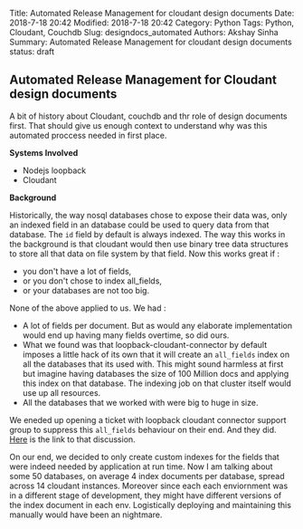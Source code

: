 Title: Automated Release Management for cloudant design documents
Date: 2018-7-18 20:42
Modified: 2018-7-18 20:42
Category: Python
Tags: Python, Cloudant, Couchdb
Slug: designdocs_automated
Authors: Akshay Sinha
Summary: Automated Release Management for cloudant design documents
status: draft

## Automated Release Management for Cloudant design documents

A bit of history about Cloudant, couchdb and thr role of design documents first. That should give us enough context to understand why was this automated proccess needed in first place.

**Systems Involved**

* Nodejs loopback
* Cloudant

**Background**

Historically, the way nosql databases chose to expose their data was, only an indexed field in an database could be used to query data from that database. The `id` field by default is always indexed. The way this works in the background is that cloudant would then use binary tree data structures to store all that data on file system by that field. Now this works great if :

* you don't have a lot of fields,
* or you don't chose to index all_fields,
* or your databases are not too big.

None of the above applied to us. We had :

* A lot of fields per document. But as would any elaborate implementation would end up having many fields overtime, so did ours.
* What we found was that loopback-cloudant-connector by default imposes a little hack of its own that it will create an `all_fields` index on all the databases that its used with. This might sound harmless at first but imagine having databases the size of 100 Million docs and applying this index on that database. The indexing job on that cluster itself would use up all resources.
* All the databases that we worked with were big to huge in size.

We eneded up opening a ticket with loopback cloudant connector support group to suppress this `all_fields` behaviour on their end. And they did. [Here](https://github.com/strongloop/loopback-connector-cloudant/issues/162) is the link to that discussion.

On our end, we decided to only create custom indexes for the fields that were indeed needed by application at run time. Now I am talking about some 50 databases, on average 4 index documents per database, spread across 14 cloudant instances. Moreover since each each enviornment was in a different stage of development, they might have different versions of the index document in each env. Logistically deploying and maintaining this manually would have been an nightmare. 
